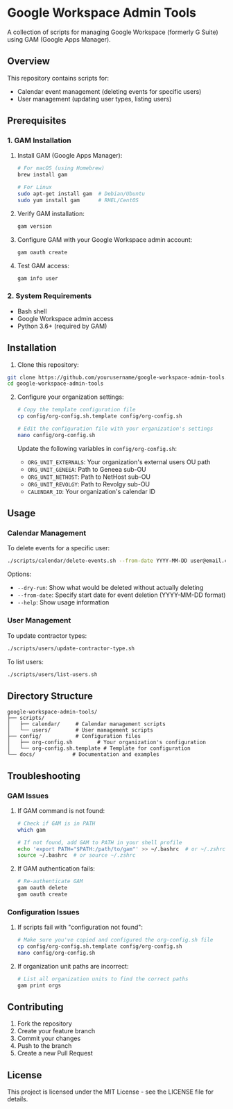 # Google Workspace Admin Tools

A collection of scripts for managing Google Workspace (formerly G Suite) using GAM (Google Apps Manager).

## Overview

This repository contains scripts for:
- Calendar event management (deleting events for specific users)
- User management (updating user types, listing users)

## Prerequisites

### 1. GAM Installation

1. Install GAM (Google Apps Manager):
   ```bash
   # For macOS (using Homebrew)
   brew install gam

   # For Linux
   sudo apt-get install gam  # Debian/Ubuntu
   sudo yum install gam      # RHEL/CentOS
   ```

2. Verify GAM installation:
   ```bash
   gam version
   ```

3. Configure GAM with your Google Workspace admin account:
   ```bash
   gam oauth create
   ```

4. Test GAM access:
   ```bash
   gam info user
   ```

### 2. System Requirements
- Bash shell
- Google Workspace admin access
- Python 3.6+ (required by GAM)

## Installation

1. Clone this repository:
```bash
git clone https://github.com/yourusername/google-workspace-admin-tools.git
cd google-workspace-admin-tools
```

2. Configure your organization settings:
   ```bash
   # Copy the template configuration file
   cp config/org-config.sh.template config/org-config.sh
   
   # Edit the configuration file with your organization's settings
   nano config/org-config.sh
   ```

   Update the following variables in `config/org-config.sh`:
   - `ORG_UNIT_EXTERNALS`: Your organization's external users OU path
   - `ORG_UNIT_GENEEA`: Path to Geneea sub-OU
   - `ORG_UNIT_NETHOST`: Path to NetHost sub-OU
   - `ORG_UNIT_REVOLGY`: Path to Revolgy sub-OU
   - `CALENDAR_ID`: Your organization's calendar ID

## Usage

### Calendar Management

To delete events for a specific user:
```bash
./scripts/calendar/delete-events.sh --from-date YYYY-MM-DD user@email.com
```

Options:
- `--dry-run`: Show what would be deleted without actually deleting
- `--from-date`: Specify start date for event deletion (YYYY-MM-DD format)
- `--help`: Show usage information

### User Management

To update contractor types:
```bash
./scripts/users/update-contractor-type.sh
```

To list users:
```bash
./scripts/users/list-users.sh
```

## Directory Structure

```
google-workspace-admin-tools/
├── scripts/
│   ├── calendar/     # Calendar management scripts
│   └── users/        # User management scripts
├── config/           # Configuration files
│   ├── org-config.sh        # Your organization's configuration
│   └── org-config.sh.template # Template for configuration
└── docs/            # Documentation and examples
```

## Troubleshooting

### GAM Issues

1. If GAM command is not found:
   ```bash
   # Check if GAM is in PATH
   which gam
   
   # If not found, add GAM to PATH in your shell profile
   echo 'export PATH="$PATH:/path/to/gam"' >> ~/.bashrc  # or ~/.zshrc
   source ~/.bashrc  # or source ~/.zshrc
   ```

2. If GAM authentication fails:
   ```bash
   # Re-authenticate GAM
   gam oauth delete
   gam oauth create
   ```

### Configuration Issues

1. If scripts fail with "configuration not found":
   ```bash
   # Make sure you've copied and configured the org-config.sh file
   cp config/org-config.sh.template config/org-config.sh
   nano config/org-config.sh
   ```

2. If organization unit paths are incorrect:
   ```bash
   # List all organization units to find the correct paths
   gam print orgs
   ```

## Contributing

1. Fork the repository
2. Create your feature branch
3. Commit your changes
4. Push to the branch
5. Create a new Pull Request

## License

This project is licensed under the MIT License - see the LICENSE file for details. 
